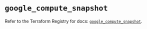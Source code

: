 # `google_compute_snapshot`

Refer to the Terraform Registry for docs: [`google_compute_snapshot`](https://registry.terraform.io/providers/hashicorp/google-beta/6.49.1/docs/resources/google_compute_snapshot).
